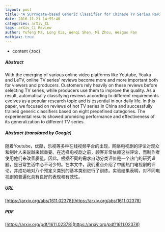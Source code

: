 ```yaml
---
layout: post
title: "A Surrogate-based Generic Classifier for Chinese TV Series Reviews"
date: 2016-11-21 14:55:40
categories: arXiv_CL
tags: arXiv_CL Review
author: Yufeng Ma, Long Xia, Wenqi Shen, Mi Zhou, Weiguo Fan
mathjax: true
---
```


* content
{:toc}

##### Abstract
With the emerging of various online video platforms like Youtube, Youku and LeTV, online TV series' reviews become more and more important both for viewers and producers. Customers rely heavily on these reviews before selecting TV series, while producers use them to improve the quality. As a result, automatically classifying reviews according to different requirements evolves as a popular research topic and is essential in our daily life. In this paper, we focused on reviews of hot TV series in China and successfully trained generic classifiers based on eight predefined categories. The experimental results showed promising performance and effectiveness of its generalization to different TV series.

##### Abstract (translated by Google)
随着Youtube，优酷，乐视等多种在线视频平台的出现，网络电视剧的评论对观众和制片人来说越来越重要。在选择电视剧之前，顾客非常依赖这些评论，而制作者使用他们来改善质量。因此，根据不同的需求自动分类评价是一个热门的研究课题，是日常生活中必不可少的。在本文中，我们重点介绍了中国热门电视剧的评论，并成功地对八个预定义类别的基本类别进行了训练。实验结果表明，对不同电视剧的普遍化具有良好的表现和有效性。

##### URL
[https://arxiv.org/abs/1611.02378](https://arxiv.org/abs/1611.02378)

##### PDF
[https://arxiv.org/pdf/1611.02378](https://arxiv.org/pdf/1611.02378)

